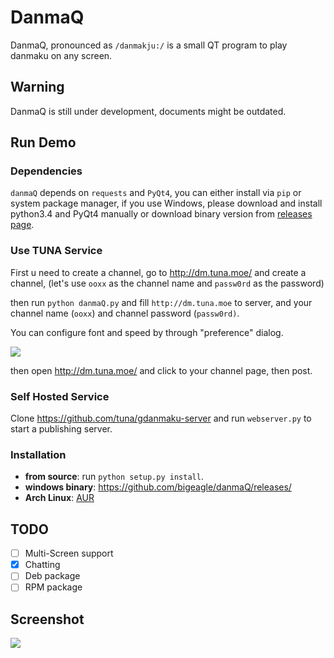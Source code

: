 # DanmaQ

DanmaQ, pronounced as `/danmakju:/` is a small QT program to play danmaku on any screen.

## Warning

DanmaQ is still under development, documents might be outdated.

## Run Demo

### Dependencies

`danmaQ` depends on `requests` and `PyQt4`, you can either install via `pip` or system package manager,
if you use Windows, please download and install python3.4 and PyQt4 manually or download binary version from 
[releases page](https://github.com/bigeagle/danmaQ/releases/).

### Use TUNA Service

First u need to create a channel, go to http://dm.tuna.moe/ and create a channel, 
(let's use `ooxx` as the channel name and `passw0rd` as the password)

then run `python danmaQ.py` and fill `http://dm.tuna.moe` to server, 
and your channel name (`ooxx`) and channel password (`passw0rd)`. 

You can configure font and speed by through "preference" dialog.

![](https://raw.githubusercontent.com/bigeagle/danmaQ/master/screenshots/window.png)

then open http://dm.tuna.moe/ and click to your channel page, then post.

### Self Hosted Service

Clone https://github.com/tuna/gdanmaku-server and run `webserver.py` to start a publishing server.

### Installation

- **from source**: run `python setup.py install`.
- **windows binary**: https://github.com/bigeagle/danmaQ/releases/
- **Arch Linux**: [AUR](https://aur.archlinux.org/packages/danmaq-git/)

## TODO

- [ ] Multi-Screen support
- [x] Chatting
- [ ] Deb package
- [ ] RPM package

## Screenshot

![](https://raw.githubusercontent.com/bigeagle/danmaQ/master/screenshots/xiaowang.png)
